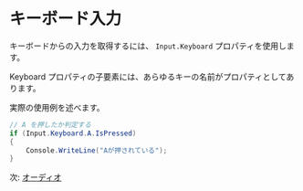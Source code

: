 # キーボード入力

キーボードからの入力を取得するには、 `Input.Keyboard` プロパティを使用します。

Keyboard プロパティの子要素には、あらゆるキーの名前がプロパティとしてあります。

実際の使用例を述べます。

```cs
// A を押したか判定する
if (Input.Keyboard.A.IsPressed)
{
    Console.WriteLine("Aが押されている");
}
```

次: [オーディオ](../audio.md)
